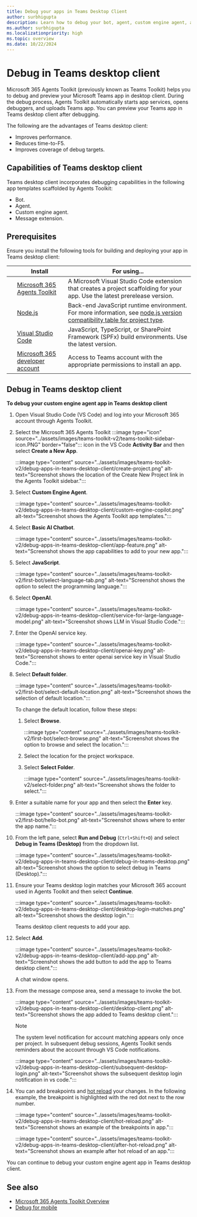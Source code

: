 ```yaml
---
title: Debug your apps in Teams Desktop Client
author: surbhigupta
description: Learn how to debug your bot, agent, custom engine agent, and message extension apps in Teams desktop client using Microsoft 365 Agents Toolkit.
ms.author: surbhigupta
ms.localizationpriority: high
ms.topic: overview
ms.date: 10/22/2024
---
```


# Debug in Teams desktop client

Microsoft 365 Agents Toolkit (previously known as Teams Toolkit) helps you to debug and preview your Microsoft Teams app in desktop client. During the debug process, Agents Toolkit automatically starts app services, opens debuggers, and uploads Teams app. You can preview your Teams app in Teams desktop client after debugging.

The following are the advantages of Teams desktop client:

* Improves performance.
* Reduces time-to-F5.
* Improves coverage of debug targets.

## Capabilities of Teams desktop client

Teams desktop client incorporates debugging capabilities in the following app templates scaffolded by Agents Toolkit:

* Bot.
* Agent.
* Custom engine agent.
* Message extension.

## Prerequisites

Ensure you install the following tools for building and deploying your app in Teams desktop client:

| &nbsp; | Install | For using... |
| --- | --- | --- |
| &nbsp; | [Microsoft 365 Agents Toolkit](install-Teams-Toolkit.md) | A Microsoft Visual Studio Code extension that creates a project scaffolding for your app. Use the latest prerelease version. |
| &nbsp; | [Node.js](https://nodejs.org/en/download) | Back-end JavaScript runtime environment. For more information, see [node.js version compatibility table for project type](~/toolkit/build-environments.md#nodejs-version-compatibility-table-for-project-type). |
| &nbsp; | [Visual Studio Code](https://code.visualstudio.com/download) | JavaScript, TypeScript, or SharePoint Framework (SPFx) build environments. Use the latest version. |
| &nbsp; | [Microsoft 365 developer account](../concepts/build-and-test/prepare-your-o365-tenant.md)| Access to Teams account with the appropriate permissions to install an app. |

## Debug in Teams desktop client

**To debug your custom engine agent app in Teams desktop client**

1. Open Visual Studio Code (VS Code) and log into your Microsoft 365 account through Agents Toolkit.

1. Select the Microsoft 365 Agents Toolkit :::image type="icon" source="../assets/images/teams-toolkit-v2/teams-toolkit-sidebar-icon.PNG" border="false"::: icon in the VS Code **Activity Bar** and then select **Create a New App**.

    :::image type="content" source="../assets/images/teams-toolkit-v2/debug-apps-in-teams-desktop-client/create-project.png" alt-text="Screenshot shows the location of the Create New Project link in the Agents Toolkit sidebar.":::

1. Select **Custom Engine Agent**.

    :::image type="content" source="../assets/images/teams-toolkit-v2/debug-apps-in-teams-desktop-client/custom-engine-copilot.png" alt-text="Screenshot shows the Agents Toolkit app templates.":::

1. Select **Basic AI Chatbot**.

    :::image type="content" source="../assets/images/teams-toolkit-v2/debug-apps-in-teams-desktop-client/app-feature.png" alt-text="Screenshot shows the app capabilities to add to your new app.":::

1. Select **JavaScript**.

    :::image type="content" source="../assets/images/teams-toolkit-v2/first-bot/select-language-tab.png" alt-text="Screenshot shows the option to select the programming language.":::

1. Select **OpenAI**.

    :::image type="content" source="../assets/images/teams-toolkit-v2/debug-apps-in-teams-desktop-client/service-for-large-language-model.png" alt-text="Screenshot shows LLM in Visual Studio Code.":::

1. Enter the OpenAI service key.

    :::image type="content" source="../assets/images/teams-toolkit-v2/debug-apps-in-teams-desktop-client/openai-key.png" alt-text="Screenshot shows to enter openai service key in Visual Studio Code.":::

1. Select **Default folder**.

    :::image type="content" source="../assets/images/teams-toolkit-v2/first-bot/select-default-location.png" alt-text="Screenshot shows the selection of default location.":::

    To change the default location, follow these steps:

    1. Select **Browse**.

        :::image type="content" source="../assets/images/teams-toolkit-v2/first-bot/select-browse.png" alt-text="Screenshot shows the option to browse and select the location.":::

    1. Select the location for the project workspace.
    1. Select **Select Folder**.

        :::image type="content" source="../assets/images/teams-toolkit-v2/select-folder.png" alt-text="Screenshot shows the folder to select.":::

1. Enter a suitable name for your app and then select the **Enter** key.

    :::image type="content" source="../assets/images/teams-toolkit-v2/first-bot/hello-bot.png" alt-text="Screenshot shows where to enter the app name.":::

1. From the left pane, select **Run and Debug** (`Ctrl+Shift+D`) and select **Debug in Teams (Desktop)** from the dropdown list.

    :::image type="content" source="../assets/images/teams-toolkit-v2/debug-apps-in-teams-desktop-client/debug-in-teams-desktop.png" alt-text="Screenshot shows the option to select debug in Teams (Desktop).":::

1. Ensure your Teams desktop login matches your Microsoft 365 account used in Agents Toolkit and then select **Continue**.

    :::image type="content" source="../assets/images/teams-toolkit-v2/debug-apps-in-teams-desktop-client/desktop-login-matches.png" alt-text="Screenshot shows the desktop login.":::

   Teams desktop client requests to add your app.

1. Select **Add**.

    :::image type="content" source="../assets/images/teams-toolkit-v2/debug-apps-in-teams-desktop-client/add-app.png" alt-text="Screenshot shows the add button to add the app to Teams desktop client.":::

    A chat window opens.

1. From the message compose area, send a message to invoke the bot.

    :::image type="content" source="../assets/images/teams-toolkit-v2/debug-apps-in-teams-desktop-client/desktop-client.png" alt-text="Screenshot shows the app added to Teams desktop client.":::

    > [!NOTE]
    >
    > The system level notification for account matching appears only once per project. In subsequent debug sessions, Agents Toolkit sends reminders about the account through VS Code notifications.
    >
    > :::image type="content" source="../assets/images/teams-toolkit-v2/debug-apps-in-teams-desktop-client/subsequent-desktop-login.png" alt-text="Screenshot shows the subsequent desktop login notification in vs code.":::

1. You can add breakpoints and [hot reload](debug-overview.md#hot-reload) your changes. In the following example, the breakpoint is highlighted with the red dot next to the row number.

    :::image type="content" source="../assets/images/teams-toolkit-v2/debug-apps-in-teams-desktop-client/hot-reload.png" alt-text="Screenshot shows an example of the breakpoints in app.":::

    :::image type="content" source="../assets/images/teams-toolkit-v2/debug-apps-in-teams-desktop-client/after-hot-reload.png" alt-text="Screenshot shows an example after hot reload of an app.":::

You can continue to debug your custom engine agent app in Teams desktop client.

## See also

* [Microsoft 365 Agents Toolkit Overview](teams-toolkit-fundamentals.md)
* [Debug for mobile](debug-mobile.md)
